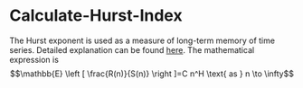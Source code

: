 # Calculate-Hurst-Index  
The Hurst exponent is used as a measure of long-term memory of time series. Detailed explanation can be found [here](https://en.wikipedia.org/wiki/Hurst_exponent). The mathematical  expression  is  $$\mathbb{E} \left [ \frac{R(n)}{S(n)} \right ]=C n^H  \text{  as } n \to \infty$$
